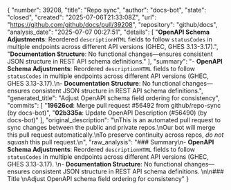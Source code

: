 {
  "number": 39208,
  "title": "Repo sync",
  "author": "docs-bot",
  "state": "closed",
  "created": "2025-07-06T21:33:08Z",
  "url": "https://github.com/github/docs/pull/39208",
  "repository": "github/docs",
  "analysis_date": "2025-07-07 00:27:51",
  "details": [
    "**OpenAPI Schema Adjustments**: Reordered `descriptionHTML` fields to follow `statusCodes` in multiple endpoints across different API versions (GHEC, GHES 3.13-3.17).",
    "**Documentation Structure**: No functional changes—ensures consistent JSON structure in REST API schema definitions."
  ],
  "summary": "- **OpenAPI Schema Adjustments**: Reordered `descriptionHTML` fields to follow `statusCodes` in multiple endpoints across different API versions (GHEC, GHES 3.13-3.17).\n- **Documentation Structure**: No functional changes—ensures consistent JSON structure in REST API schema definitions.",
  "generated_title": "Adjust OpenAPI schema field ordering for consistency",
  "commits": [
    "**19626cd**: Merge pull request #56492 from github/repo-sync (by docs-bot)",
    "**02b335a**: Update OpenAPI Description (#56490) (by docs-bot)"
  ],
  "original_description": "\nThis is an automated pull request to sync changes between the public and private repos.\nOur bot will merge this pull request automatically.\nTo preserve continuity across repos, _do not squash_ this pull request.\n",
  "raw_analysis": "### Summary\n- **OpenAPI Schema Adjustments**: Reordered `descriptionHTML` fields to follow `statusCodes` in multiple endpoints across different API versions (GHEC, GHES 3.13-3.17).  \n- **Documentation Structure**: No functional changes—ensures consistent JSON structure in REST API schema definitions.  \n\n### Title  \nAdjust OpenAPI schema field ordering for consistency"
}